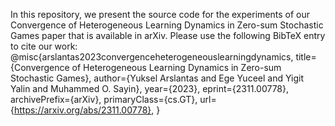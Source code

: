In this repository, we present the source code for the experiments of our Convergence of Heterogeneous Learning Dynamics in Zero-sum Stochastic Games paper that is available in arXiv. Please use the following BibTeX entry to cite our work:
@misc{arslantas2023convergenceheterogeneouslearningdynamics,
      title={Convergence of Heterogeneous Learning Dynamics in Zero-sum Stochastic Games}, 
      author={Yuksel Arslantas and Ege Yuceel and Yigit Yalin and Muhammed O. Sayin},
      year={2023},
      eprint={2311.00778},
      archivePrefix={arXiv},
      primaryClass={cs.GT},
      url={https://arxiv.org/abs/2311.00778}, 
}
